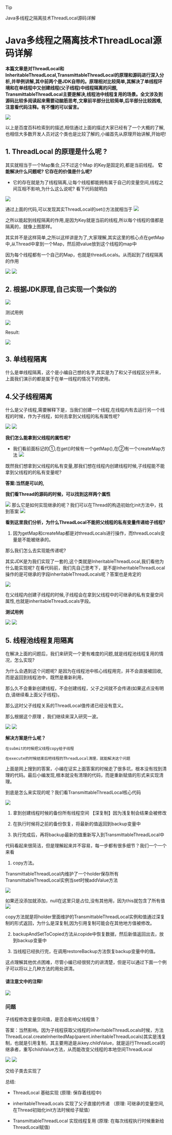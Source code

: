 
> [!TIP]
> Java多线程之隔离技术ThreadLocal源码详解

# Java多线程之隔离技术ThreadLocal源码详解

**本篇文章是对ThreadLocal和InheritableThreadLocal,TransmittableThreadLocal的原理和源码进行深入分析,并举例讲解,其中前两个是JDK自带的。原理相对比较简单,其解决了单线程环境和在单线程中又创建线程(父子线程)中线程隔离的问题, TransmittableThreadLocal主要是解决,线程池中线程复用的场景。全文涉及到源码比较多阅读起来需要动脑筋思考,文章前半部分比较简单,后半部分比较困难,注意看代码注释。有不懂的可以留言。**

![](http://p3.pstatp.com/large/pgc-image/1529412918151862e9151ba)

以上是百度百科检索到的描述,相信通过上面的描述大家已经有了一个大概的了解,也相信大多数开发人员对这个类也是比较了解的,小编首先从原理开始讲解,开始吧!



## 1. ThreadLocal 的原理是什么呢 ?

其实就相当于一个Map集合,只不过这个Map 的Key是固定的,都是当前线程。
**它能解决什么问题呢? 它存在的价值是什么呢?**

- 它的存在就是为了线程隔离,让每个线程都能拥有属于自己的变量空间,线程之间互相不影响,为什么这么说呢? 看下代码就明白

![](http://p1.pstatp.com/large/pgc-image/15294130178426b9ba68b45)

通过上面的代码,可以发现其实ThreadLocal的set()方法就相当于
![](http://p3.pstatp.com/large/pgc-image/15294130624201011b98c5d)

之所以能起到线程隔离的作用,是因为Key就是当前的线程,所以每个线程的值都是隔离的，就像上图那样。

其实并不是这样简单,之所以这样讲是为了,大家理解,其实这里的核心点在getMap中,从Thread中拿到一个Map，然后把value放到这个线程的map中

因为每个线程都有一个自己的Map，也就是threadLocals。从而起到了线程隔离的作用

![](http://p3.pstatp.com/large/pgc-image/1529413112969790858fd09)
![](http://p3.pstatp.com/large/pgc-image/15294131130928909328961)

## 2. 根据JDK原理,自己实现一个类似的

![](http://p1.pstatp.com/large/pgc-image/1529413164762e67c5cae45)

测试用例

![](http://p1.pstatp.com/large/pgc-image/152941318828671381eeadc)

Result:

![](http://p3.pstatp.com/large/pgc-image/1529413210711e5595823b7)

## 3. 单线程隔离
什么是单线程隔离，这个是小编自己想的名字,其实是为了和父子线程区分开来，上面我们演示的都是属于在单一线程的情况下的使用。

## 4.父子线程隔离
什么是父子线程,需要解释下是，当我们创建一个线程,在线程内有去运行另一个线程的时候，作为子线程，如何去拿到父线程的私有属性呢?

![](http://p3.pstatp.com/large/pgc-image/15294132718636bd88455c1)
![](http://p3.pstatp.com/large/pgc-image/1529413271771989993f0f7)

**我们怎么能拿到父线程的属性呢?**

- 我们看前面标记的①,在get()时候有一个getMap(),在②有一个createMap方法
![](http://p3.pstatp.com/large/pgc-image/1529413312687008ee8dca7)

既然我们想拿到父线程的私有变量,那我们想在线程内创建线程时候,子线程能不能拿到父线程的的私有变量呢?

**答案:当然是可以的,**

**我们看Thread的源码的时候，可以找到这样两个属性**

![](http://p1.pstatp.com/large/pgc-image/152941335122800b1bf88f6)
那么它是如何实现继承的呢？我们可以在Thread的构造初始化init方法中，找到答案
![](http://p3.pstatp.com/large/pgc-image/152941349280560c1a07a41)

**看到这里我们分析，为什么ThreadLocal不能把父线程的私有变量传递给子线程?**

1. 因为getMap和createMap都是对threadLocals进行操作，而threadLocals变量是不能被继承的。

那么我们怎么去实现能传递呢?

其实JDK是为我们实现了一套的,这个类就是InheritableThreadLocal,我们看他为什么能实现呢? 在看代码前，我们先自己思考下，是不是InheritableThreadLocal操作的是可继承的字段inheritableThreadLocals呢？答案也是肯定的

![](http://p3.pstatp.com/large/pgc-image/15294135331813f5f2b77fd)

在父线程内创建子线程的时候,子线程会在拿到父线程中的可继承的私有变量空间属性,也就是inheritableThreadLocals字段。

**测试用例**

![](http://p1.pstatp.com/large/pgc-image/152941358189410391e60ee)
![](http://p3.pstatp.com/large/pgc-image/1529413587585a39d62e8a9)

## 5. 线程池线程复用隔离

在解决上面的问题后，我们来研究一个更有难度的问题,就是线程池线程复用的情况，怎么实现?

为什么会遇到这个问题呢? 是因为在线程池中核心线程用完，并不会直接被回收,而是返回到线程池中，既然是重新利用，

那么久不会重新创建线程，不会创建线程，父子之间就不会传递(如果这点没有明白,请继续看上面父子线程)。

那么这时父子线程关系的ThreadLocal值传递已经没有意义。

那么根据这个原理 ，我们继续来深入研究一波。

![](http://p3.pstatp.com/large/pgc-image/152941368203290892a2f3c)
![](http://p1.pstatp.com/large/pgc-image/1529413681980c41819c3c7)

**解决方案是什么呢？**

```
在submit的时候把父线程copy给子线程

在execute的时候结束后吧线程的ThreadLocal清理，就能解决这个问题
```

上面是网上搜到的答案，小编在证实上面答案的时候走了很多坑，根本没有找到清理的代码。最后小编发现,根本就没有清理的代码，而是重新赋值的形式来实现清理。

到底是怎么来实现的呢？我们看TransmittableThreadLocal核心代码

![](http://p1.pstatp.com/large/pgc-image/15294137835549160937407)

1. 拿到创建线程时候的备份所有线程空间 【深复制】因为浅复制会结果会被修改

2. 在执行时候将之前的备份恢复，将最新的值返回到backup变量中

3. 执行完成后，再将backup最新的值重新写入到TransmittableThreadLocal中

代码看起来很简洁，但是理解起来并不容易，每一步都有很多细节？我们一个一个来看

1. copy方法。

TransmittableThreadLocal内维护了一个holder保存所有TransmittableThreadLocal实例当set时候addValue方法

![](http://p3.pstatp.com/large/pgc-image/15294137826850f0a707402)

如果还没添加就添加，null在这里只是占位,没有其他用，因为this就包含了所有值
![](http://p9.pstatp.com/large/pgc-image/15294137828914b65c93dde)

copy方法就是将holder里面维护的TransmittableThreadLocal实例和值通过深复制的形式返回，为什么是深复制,因为引用复制可能会在其他地方值被修改。

2. backupAndSetToCopied方法从copide中恢复数据，然后新值返回出去，放到backup变量中

3. 当线程已经执行完，在调用restoreBackup方法恢复backup变量中的值。

这点理解其他优点困难，尽管小编已经很努力的讲清楚，但是可以通过下面一个例子可以将以上几种方法的用处讲清。

#### 请注意文中的注释!


![](http://p1.pstatp.com/large/pgc-image/152941378383811d7b64d7d)

### 问题

子线程修改变量空间值，是否会影响父线程值？

答案：当然影响。因为子线程获取父线程的inheritableThreadLocals时候，方法ThreadLocal.createInheritedMap(parent.inheritableThreadLocals)其实是浅复制，也就是引用复制，其主要用途是从key.childValue，就是运行ThreadLocal的继承者，重写childValue方法，从而能改变父线程的本地空间ThreadLocal

![](http://p3.pstatp.com/large/pgc-image/1529413784125d263a0718c)
![](http://p9.pstatp.com/large/pgc-image/15294137837064b50ac393d)

交给子类去实现了

总结:

- ThreadLocal 基础实现 (原理: 保存着线程中)

- inheritableThreadLocals 实现了父子直接的传递 （原理: 可继承的变量空间,在Thread初始化init方法时候给子赋值）

- TransmittableThreadLocal 实现线程复用 (原理: 在每次线程执行时候重新给ThreadLocal赋值)

